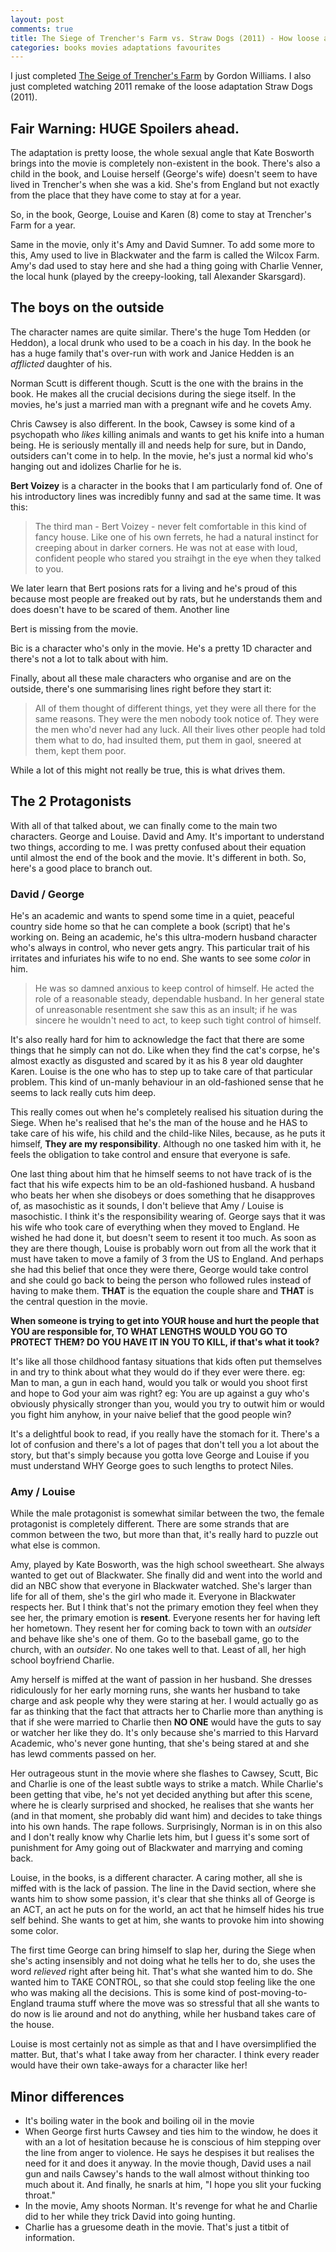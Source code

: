 ```yaml
---
layout: post
comments: true
title: The Siege of Trencher's Farm vs. Straw Dogs (2011) - How loose an adaptation is it?
categories: books movies adaptations favourites
---
```


I just completed [The Seige of Trencher's
Farm](https://www.goodreads.com/book/show/10051695-the-siege-of-trencher-s-farm)
by Gordon Williams. I also just completed watching 2011 remake of the loose
adaptation Straw Dogs (2011).

## Fair Warning: HUGE Spoilers ahead.

The adaptation is pretty loose, the whole sexual angle that Kate Bosworth brings
into the movie is completely non-existent in the book. There's also a child in
the book, and Louise herself (George's wife) doesn't seem to have lived in
Trencher's when she was a kid. She's from England but not exactly from the place
that they have come to stay at for a year.

So, in the book, George, Louise and Karen (8) come to stay at Trencher's Farm
for a year.

Same in the movie, only it's Amy and David Sumner. To add some more to this, Amy
used to live in Blackwater and the farm is called the Wilcox Farm. Amy's dad
used to stay here and she had a thing going with Charlie Venner, the local hunk
(played by the creepy-looking, tall Alexander Skarsgard).

## The boys on the outside

The character names are quite similar. There's the huge Tom Hedden (or Heddon),
a local drunk who used to be a coach in his day. In the book he has a huge
family that's over-run with work and Janice Hedden is an _afflicted_ daughter of
his.

Norman Scutt is different though. Scutt is the one with the brains in the book.
He makes all the crucial decisions during the siege itself. In the movies, he's
just a married man with a pregnant wife and he covets Amy.

Chris Cawsey is also different. In the book, Cawsey is some kind of a psychopath
who _likes_ killing animals and wants to get his knife into a human being. He is
seriously mentally ill and needs help for sure, but in Dando, outsiders can't
come in to help. In the movie, he's just a normal kid who's hanging out and
idolizes Charlie for he is.

**Bert Voizey** is a character in the books that I am particularly fond of. One of
his introductory lines was incredibly funny and sad at the same time. It was
this:

> The third man - Bert Voizey - never felt comfortable in this kind of fancy
> house. Like one of his own ferrets, he had a natural instinct for creeping
> about in darker corners. He was not at ease with loud, confident people who
> stared you straihgt in the eye when they talked to you.

We later learn that Bert posions rats for a living and he's proud of this
because most people are freaked out by rats, but he understands them and does
doesn't have to be scared of them. Another line 

Bert is missing from the movie.

Bic is a character who's only in the movie. He's a pretty 1D character and
there's not a lot to talk about with him.

Finally, about all these male characters who organise and are on the outside,
there's one summarising lines right before they start it:

> All of them thought of different things, yet they were all there for the same
> reasons. They were the men nobody took notice of. They were the men who'd never
> had any luck. All their lives other people had told them what to do, had
> insulted them, put them in gaol, sneered at them, kept them poor.

While a lot of this might not really be true, this is what drives them.

## The 2 Protagonists

With all of that talked about, we can finally come to the main two characters.
George and Louise. David and Amy. It's important to understand two things,
according to me. I was pretty confused about their equation until almost the end
of the book and the movie. It's different in both. So, here's a good place to
branch out.

### David / George

He's an academic and wants to spend some time in a quiet, peaceful country side
home so that he can complete a book (script) that he's working on. Being an
academic, he's this ultra-modern husband character who's always in control, who
never gets angry. This particular trait of his irritates and infuriates his wife
to no end. She wants to see some _color_ in him.

> He was so damned anxious to keep control of himself. He acted the role of a
> reasonable steady, dependable husband. In her general state of unreasonable
> resentment she saw this as an insult; if he was sincere he wouldn't need to act,
> to keep such tight control of himself.

It's also really hard for him to acknowledge the fact that there are some things
that he simply can not do. Like when they find the cat's corpse, he's almost
exactly as disgusted and scared by it as his 8 year old daughter Karen. Louise
is the one who has to step up to take care of that particular problem. This kind
of un-manly behaviour in an old-fashioned sense that he seems to lack really
cuts him deep.

This really comes out when he's completely realised his situation during the
Siege. When he's realised that he's the man of the house and he HAS to take care
of his wife, his child and the child-like Niles, because, as he puts it himself,
**They are my responsibility**. Although no one tasked him with it, he feels the
obligation to take control and ensure that everyone is safe.

One last thing about him that he himself seems to not have track of is the fact
that his wife expects him to be an old-fashioned husband. A husband who beats
her when she disobeys or does something that he disapproves of, as masochistic
as it sounds, I don't believe that Amy / Louise is masochistic. I think it's the
responsibility wearing of. George says that it was his wife who took care of
everything when they moved to England. He wished he had done it, but doesn't
seem to resent it too much. As soon as they are there though, Louise is probably
worn out from all the work that it must have taken to move a family of 3 from
the US to England. And perhaps she had this belief that once they were there,
George would take control and she could go back to being the person who followed
rules instead of having to make them. **THAT** is the equation the couple share
and **THAT** is the central question in the movie.

**When someone is trying to get into YOUR house and hurt the people that YOU are
responsible for, TO WHAT LENGTHS WOULD YOU GO TO PROTECT THEM? DO YOU HAVE IT IN
YOU TO KILL, if that's what it took?**

It's like all those childhood fantasy situations that kids often put themselves
in and try to think about what they would do if they ever were there. eg: Man to
man, a gun in each hand, would you talk or would you shoot first and hope to God
your aim was right? eg: You are up against a guy who's obviously physically
stronger than you, would you try to outwit him or would you fight him anyhow, in
your naive belief that the good people win?

It's a delightful book to read, if you really have the stomach for it. There's a
lot of confusion and there's a lot of pages that don't tell you a lot about the
story, but that's simply because you gotta love George and Louise if you must
understand WHY George goes to such lengths to protect Niles.

### Amy / Louise

While the male protagonist is somewhat similar between the two, the female
protagonist is completely different. There are some strands that are common
between the two, but more than that, it's really hard to puzzle out what else is
common.

Amy, played by Kate Bosworth, was the high school sweetheart. She always wanted
to get out of Blackwater. She finally did and went into the world and did an NBC
show that everyone in Blackwater watched. She's larger than life for all of
them, she's the girl who made it. Everyone in Blackwater respects her. But I
think that's not the primary emotion they feel when they see her, the primary
emotion is **resent**. Everyone resents her for having left her hometown. They
resent her for coming back to town with an _outsider_ and behave like she's one
of them. Go to the baseball game, go to the church, with an _outsider_. No one
takes well to that. Least of all, her high school boyfriend Charlie.

Amy herself is miffed at the want of passion in her husband. She dresses
ridiculously for her early morning runs, she wants her husband to take charge
and ask people why they were staring at her. I would actually go as far as
thinking that the fact that attracts her to Charlie more than anything is that
if she were married to Charlie then **NO ONE** would have the guts to say or
watcher her like they do. It's only because she's married to this Harvard
Academic, who's never gone hunting, that she's being stared at and she has lewd
comments passed on her.

Her outrageous stunt in the movie where she flashes to Cawsey, Scutt, Bic and
Charlie is one of the least subtle ways to strike a match. While Charlie's been
getting that vibe, he's not yet decided anything but after this scene, where he
is clearly surprised and shocked, he realises that she wants her (and in that
moment, she probably did want him) and decides to take things into his own
hands. The rape follows. Surprisingly, Norman is in on this also and I don't
really know why Charlie lets him, but I guess it's some sort of punishment for
Amy going out of Blackwater and marrying and coming back.

Louise, in the books, is a different character. A caring mother, all she is
miffed with is the lack of passion. The line in the David section, where she
wants him to show some passion, it's clear that she thinks all of George is an
ACT, an act he puts on for the world, an act that he himself hides his true self
behind. She wants to get at him, she wants to provoke him into showing some
color.

The first time George can bring himself to slap her, during the Siege when she's
acting insensibly and not doing what he tells her to do, she uses the word
_relieved_ right after being hit. That's what she wanted him to do. She wanted
him to TAKE CONTROL, so that she could stop feeling like the one who was making
all the decisions. This is some kind of post-moving-to-England trauma stuff
where the move was so stressful that all she wants to do now is lie around and
not do anything, while her husband takes care of the house.

Louise is most certainly not as simple as that and I have oversimplified the
matter. But, that's what I take away from her character. I think every reader
would have their own take-aways for a character like her!

## Minor differences

- It's boiling water in the book and boiling oil in the movie
- When George first hurts Cawsey and ties him to the window, he does it with an
    a lot of hesitation because he is conscious of him stepping over the line
    from anger to violence. He says he despises it but realises the need for it
    and does it anyway. In the movie though, David uses a nail gun and nails
    Cawsey's hands to the wall almost without thinking too much about it. And
    finally, he snarls at him, "I hope you slit your fucking throat."
- In the movie, Amy shoots Norman. It's revenge for what he and Charlie did to
    her while they trick David into going hunting.
- Charlie has a gruesome death in the movie. That's just a titbit of
    information.
